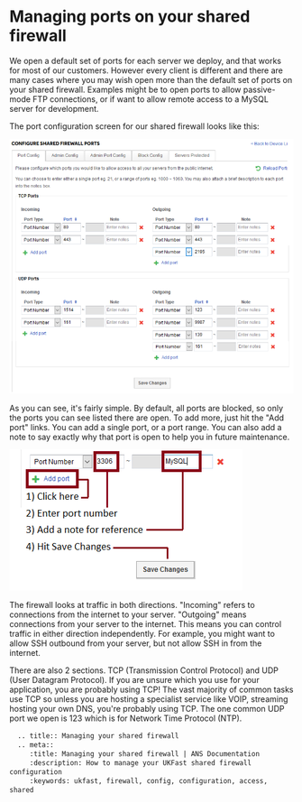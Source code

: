 # Managing ports on your shared firewall

We open a default set of ports for each server we deploy, and that works for most of our customers. However every client is different and there are many cases where you may wish open more than the default set of ports on your shared firewall. Examples might be to open ports to allow passive-mode FTP connections, or if want to allow remote access to a MySQL server for development.

The port configuration screen for our shared firewall looks like this:

![portlist](files/shared_fw_conf.png)

As you can see, it's fairly simple. By default, all ports are blocked, so only the ports you can see listed there are open. To add more, just hit the "Add port" links. You can add a single port, or a port range. You can also add a note to say exactly why that port is open to help you in future maintenance.

![Add port on shared FW](files/shared_add_port.png)

The firewall looks at traffic in both directions. "Incoming" refers to connections from the internet to your server. "Outgoing" means connections from your server to the internet. This means you can control traffic in either direction independently. For example, you might want to allow SSH outbound from your server, but not allow SSH in from the internet.

There are also 2 sections. TCP (Transmission Control Protocol) and UDP (User Datagram Protocol). If you are unsure which you use for your application, you are probably using TCP! The vast majority of common tasks use TCP so unless you are hosting a specialist service like VOIP, streaming hosting your own DNS, you're probably using TCP. The one common UDP port we open is 123 which is for Network Time Protocol (NTP).

```eval_rst
  .. title:: Managing your shared firewall
  .. meta::
     :title: Managing your shared firewall | ANS Documentation
     :description: How to manage your UKFast shared firewall configuration
     :keywords: ukfast, firewall, config, configuration, access, shared
```

